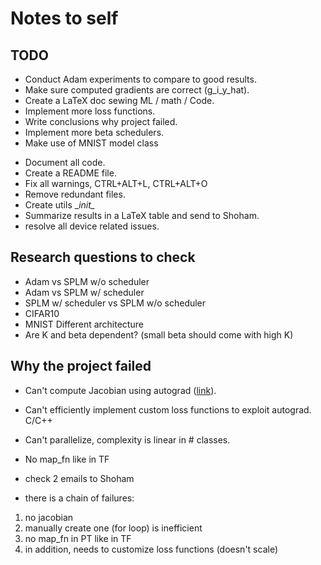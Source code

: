 # Notes to self

## TODO

[comment]: <> (* Extract good results from experiments.)
* Conduct Adam experiments to compare to good results.
* Make sure computed gradients are correct (g_i_y_hat).
* Create a LaTeX doc sewing ML / math / Code.
* Implement more loss functions.
* Write conclusions why project failed.
* Implement more beta schedulers.
* Make use of MNIST model class

[comment]: <> (* "Sniff" what is the dependency parsing task &#40;Tamir/Roi&#41;.)

* Document all code.
* Create a README file.
* Fix all warnings, CTRL+ALT+L, CTRL+ALT+O
* Remove redundant files.
* Create utils __init\__
* Summarize results in a LaTeX table and send to Shoham.
* resolve all device related issues.

[comment]: <> (* Implement CIFAR-10 &#40;from PT website&#41;)

[comment]: <> (* Implement a more advanced architecture for MNIST &#40;from PT website&#41;)

[comment]: <> (* Write Shoham an Email - Jacobian, results.)


## Research questions to check

* Adam vs SPLM w/o scheduler
* Adam vs SPLM w/ scheduler
* SPLM w/ scheduler vs SPLM w/o scheduler
* CIFAR10
* MNIST Different architecture
* Are K and beta dependent? (small beta should come with high K)

## Why the project failed

* Can't compute Jacobian using autograd ([link](https://github.com/jshi31/Jacobian_of_MLP)).
* Can't efficiently implement custom loss functions to exploit autograd. C/C++
* Can't parallelize, complexity is linear in \# classes.
* No map_fn like in TF

* check 2 emails to Shoham
* there is a chain of failures:
1. no jacobian
2. manually create one (for loop) is inefficient
3. no map_fn in PT like in TF
4. in addition, needs to customize loss functions (doesn't scale)

